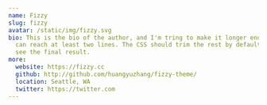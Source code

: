 ```yaml
---
name: Fizzy
slug: fizzy
avatar: /static/img/fizzy.svg
bio: This is the bio of the author, and I'm tring to make it longer enough so it
  can reach at least two lines. The CSS should trim the rest by default. Let's
  see the final result.
more:
  website: https://fizzy.cc
  github: http://github.com/huangyuzhang/fizzy-theme/
  location: Seattle, WA
  twitter: https://twitter.com
---
```

